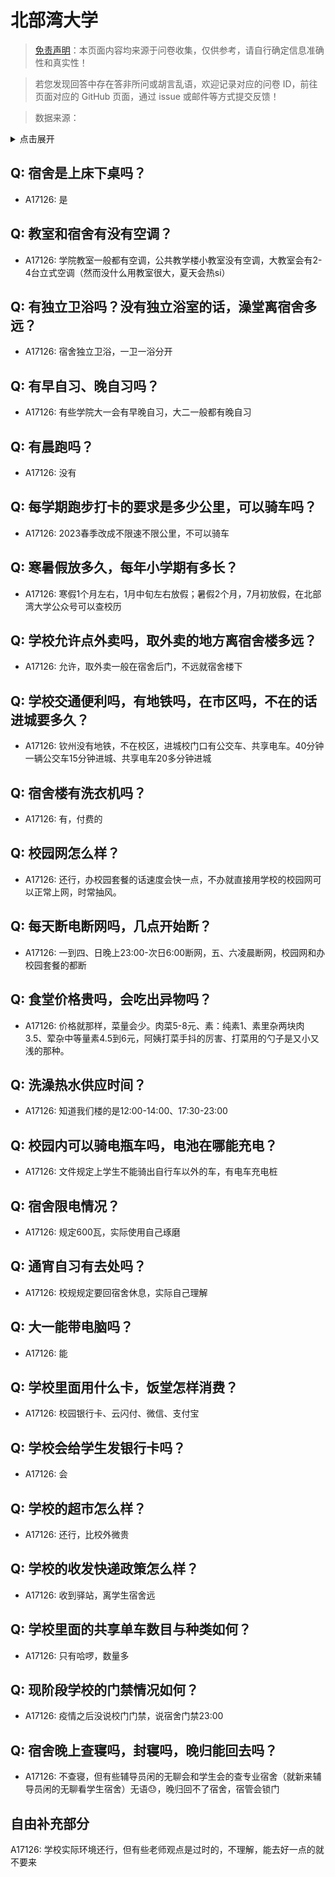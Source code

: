 # 北部湾大学

> [免责声明](https://colleges.chat/#_3)：本页面内容均来源于问卷收集，仅供参考，请自行确定信息准确性和真实性！

> 若您发现回答中存在答非所问或胡言乱语，欢迎记录对应的问卷 ID，前往页面对应的 GitHub 页面，通过 issue 或邮件等方式提交反馈！

> 数据来源：

<details><summary>点击展开</summary>
<ul>
<li>A17126: 匿名 (2023 年 04 月)</li>
</ul>
</details>

## Q: 宿舍是上床下桌吗？

- A17126: 是

## Q: 教室和宿舍有没有空调？

- A17126: 学院教室一般都有空调，公共教学楼小教室没有空调，大教室会有2-4台立式空调（然而没什么用教室很大，夏天会热si）

## Q: 有独立卫浴吗？没有独立浴室的话，澡堂离宿舍多远？

- A17126: 宿舍独立卫浴，一卫一浴分开

## Q: 有早自习、晚自习吗？

- A17126: 有些学院大一会有早晚自习，大二一般都有晚自习

## Q: 有晨跑吗？

- A17126: 没有

## Q: 每学期跑步打卡的要求是多少公里，可以骑车吗？

- A17126: 2023春季改成不限速不限公里，不可以骑车

## Q: 寒暑假放多久，每年小学期有多长？

- A17126: 寒假1个月左右，1月中旬左右放假；暑假2个月，7月初放假，在北部湾大学公众号可以查校历

## Q: 学校允许点外卖吗，取外卖的地方离宿舍楼多远？

- A17126: 允许，取外卖一般在宿舍后门，不远就宿舍楼下

## Q: 学校交通便利吗，有地铁吗，在市区吗，不在的话进城要多久？

- A17126: 钦州没有地铁，不在校区，进城校门口有公交车、共享电车。40分钟一辆公交车15分钟进城、共享电车20多分钟进城

## Q: 宿舍楼有洗衣机吗？

- A17126: 有，付费的

## Q: 校园网怎么样？

- A17126: 还行，办校园套餐的话速度会快一点，不办就直接用学校的校园网可以正常上网，时常抽风。

## Q: 每天断电断网吗，几点开始断？

- A17126: 一到四、日晚上23:00-次日6:00断网，五、六凌晨断网，校园网和办校园套餐的都断

## Q: 食堂价格贵吗，会吃出异物吗？

- A17126: 价格就那样，菜量会少。肉菜5-8元、素：纯素1、素里杂两块肉3.5、荤杂中等量素4.5到6元，阿姨打菜手抖的厉害、打菜用的勺子是又小又浅的那种。

## Q: 洗澡热水供应时间？

- A17126: 知道我们楼的是12:00-14:00、17:30-23:00

## Q: 校园内可以骑电瓶车吗，电池在哪能充电？

- A17126: 文件规定上学生不能骑出自行车以外的车，有电车充电桩

## Q: 宿舍限电情况？

- A17126: 规定600瓦，实际使用自己琢磨

## Q: 通宵自习有去处吗？

- A17126: 校规规定要回宿舍休息，实际自己理解

## Q: 大一能带电脑吗？

- A17126: 能

## Q: 学校里面用什么卡，饭堂怎样消费？

- A17126: 校园银行卡、云闪付、微信、支付宝

## Q: 学校会给学生发银行卡吗？

- A17126: 会

## Q: 学校的超市怎么样？

- A17126: 还行，比校外微贵

## Q: 学校的收发快递政策怎么样？

- A17126: 收到驿站，离学生宿舍远

## Q: 学校里面的共享单车数目与种类如何？

- A17126: 只有哈啰，数量多

## Q: 现阶段学校的门禁情况如何？

- A17126: 疫情之后没说校门门禁，说宿舍门禁23:00

## Q: 宿舍晚上查寝吗，封寝吗，晚归能回去吗？

- A17126: 不查寝，但有些辅导员闲的无聊会和学生会的查专业宿舍（就新来辅导员闲的无聊看学生宿舍）无语😓，晚归回不了宿舍，宿管会锁门

## 自由补充部分

A17126: 学校实际环境还行，但有些老师观点是过时的，不理解，能去好一点的就不要来